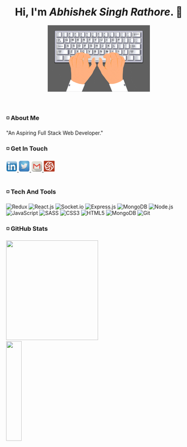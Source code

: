 <div align="center"> <h1>Hi, I'm <i>Abhishek Singh Rathore</i>. 👋 </h1></div>

<div align="center"> <img  src="./assets/giphy.gif" width="55%"> </div>
<br>
<br>

### :white_medium_small_square: About Me

"An Aspiring Full Stack Web Developer."

<!-- - 🔭 I’m currently working on Advanced JavaScript -->
<!-- - 🌱 I’m currently learning Advanced JavaScript -->
<!-- - 👯 I’m looking to collaborate on ... -->
<!-- - 🤔 I’m looking for help with ... -->
<!-- - ⚡ Fun fact: ... -->

### :white_medium_small_square: Get In Touch

<nav>
    <a href="https://www.linkedin.com/in/abhishek-singh-rathore-878372205" target="_blank">
    <img src="./assets/linkedin-icon.png" width="30px" height="30px"/> </a>
       <a href="https://twitter.com/TheAbhi98765" target="_blank">
    <img src="./assets/twitter-icon.png" width="30px" height="30px"/> </a>
          <a href="mailto:abhishek.140999@gmail.com" target="_blank">
    <img src="./assets/gmail-icon.png" width="30px" height="30px"/> </a>
     <a href="https://www.codewars.com/users/abhishek-s-rathore" target="_blank">
    <img src="./assets/codewars-icon.svg" width="30px" height="30px"/> </a>
</nav>
<br>

### :white_medium_small_square: Tech And Tools

   <p> 
      <img alt="Redux" src="https://img.shields.io/badge/React-20232A?style=for-the-badge&logo=react&logoColor=61DAFB" />
      <img alt="React.js" src="https://img.shields.io/badge/Redux-593D88?style=for-the-badge&logo=redux&logoColor=white" />
      <img alt="Socket.io" src="https://img.shields.io/badge/Socket.io-010101?&style=for-the-badge&logo=Socket.io&logoColor=white" />
      <img alt="Express.js" src="https://img.shields.io/badge/Express.js-000000?style=for-the-badge&logo=express&logoColor=white" />
      <img alt="MongoDB" src="https://img.shields.io/badge/MongoDB-white?style=for-the-badge&logo=mongodb&logoColor=4EA94B" />
      <img alt="Node.js" src="https://img.shields.io/badge/Node.js-339933?style=for-the-badge&logo=nodedotjs&logoColor=white" />
      <img alt="JavaScript" src="https://img.shields.io/badge/javascript-%23323330.svg?style=for-the-badge&logo=javascript&logoColor=%23F7DF1E" />
      <img alt="SASS" src="https://img.shields.io/badge/SCSS-hotpink.svg?style=for-the-badge&logo=SASS&logoColor=white"/>
      <img alt="CSS3" src="https://img.shields.io/badge/css3-%231572B6.svg?style=for-the-badge&logo=css3&logoColor=white" />
      <img alt="HTML5" src="https://img.shields.io/badge/html5-%23E34F26.svg?style=for-the-badge&logo=html5&logoColor=white" />
      <img alt="MongoDB" src="https://img.shields.io/badge/GitHub-100000?style=for-the-badge&logo=github&logoColor=white" /> 
      <img alt="Git" src="https://img.shields.io/badge/git-%23F05033.svg?style=for-the-badge&logo=git&logoColor=white" />
  </p>
         
### :white_medium_small_square: GitHub Stats
<p>
  <img src="https://github-readme-stats.vercel.app/api?username=abhishek-s-rathore&show_icons=true&theme=radical" height="270px" width="70.5%"/> 
  <img src="https://github-readme-stats.vercel.app/api/top-langs/?username=abhishek-s-rathore&theme=tokyonight" height="270px" width="29%"/>
</p>
